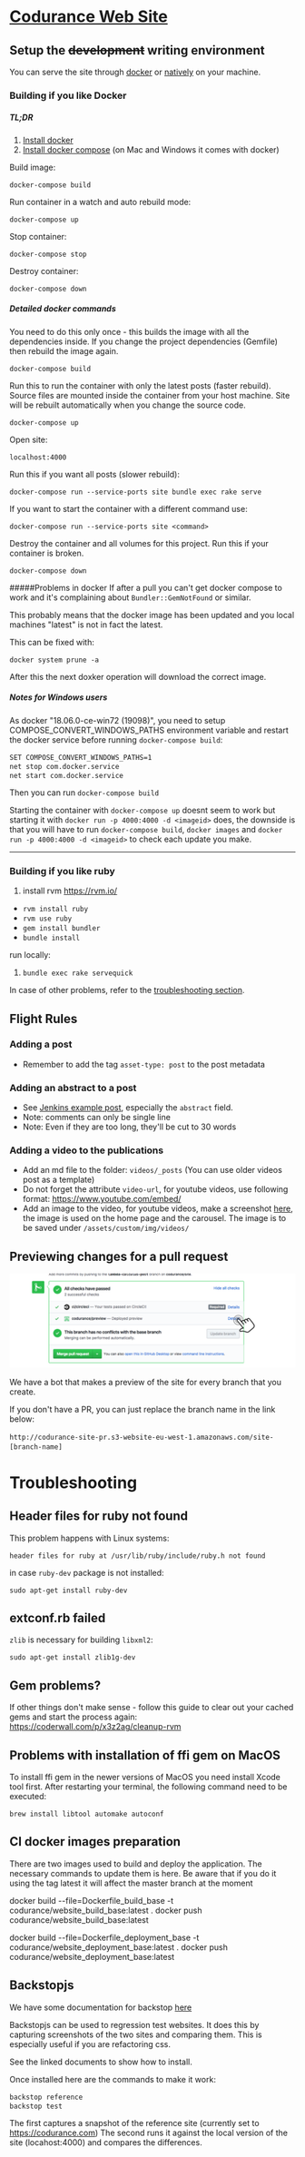 # [Codurance Web Site](https://codurance.com/)

## Setup the <del>development</del> writing environment 

You can serve the site through [docker](#installing-if-you-like-docker) or [natively](#installing-if-you-like-ruby) on your machine.

### Building if you like Docker

##### TL;DR
1. [Install docker](https://www.docker.com/community-edition)
1. [Install docker compose](https://docs.docker.com/compose/install/) (on Mac and Windows it comes with docker)

Build image:

    docker-compose build

Run container in a watch and auto rebuild mode:

    docker-compose up

Stop container:
    
    docker-compose stop

Destroy container:

    docker-compose down

##### Detailed docker commands

You need to do this only once - this builds the image with all the dependencies inside.
If you change the project dependencies (Gemfile) then rebuild the image again.
    
    docker-compose build

Run this to run the container with only the latest posts (faster rebuild).
Source files are mounted inside the container from your host machine.
Site will be rebuilt automatically when you change the source code.

    docker-compose up

Open site:

    localhost:4000
    
Run this if you want all posts (slower rebuild):

    docker-compose run --service-ports site bundle exec rake serve

If you want to start the container with a different command use:

    docker-compose run --service-ports site <command>

Destroy the container and all volumes for this project.
Run this if your container is broken.

    docker-compose down

#####Problems in docker
If after a pull you can't get docker compose to work and it's complaining about ```Bundler::GemNotFound``` or similar.

This probably means that the docker image has been updated and you local machines "latest" is not in fact the latest.

This can be fixed with:

```
docker system prune -a
```

After this the next doxker operation will download the correct image.

	
##### Notes for Windows users

As docker "18.06.0-ce-win72 (19098)", you need to setup COMPOSE_CONVERT_WINDOWS_PATHS environment variable and restart the docker service before running `docker-compose build`:

	SET COMPOSE_CONVERT_WINDOWS_PATHS=1
	net stop com.docker.service
	net start com.docker.service
	
Then you can run `docker-compose build`

Starting the container with `docker-compose up` doesnt seem to work but starting it with `docker run -p 4000:4000 -d <imageid>` does, the downside
is that you will have to run `docker-compose build`, `docker images` and `docker run -p 4000:4000 -d <imageid>` to check each update you make.
	
----

### Building if you like ruby

1. install rvm https://rvm.io/
- `rvm install ruby`
- `rvm use ruby`
- `gem install bundler`
- `bundle install`


run locally:

1. `bundle exec rake servequick`

In case of other problems, refer to the [troubleshooting section](#troubleshooting).


## Flight Rules

### Adding a post

  * Remember to add the tag `asset-type: post` to the post metadata

### Adding an abstract to a post

  * See [Jenkins example post](/site/blob/master/_posts/2014-10-03-guide-to-deploying-artifacts-with-jenkins.md), especially the ``abstract`` field.
  * Note: comments can only be single line
  * Note: Even if they are too long, they'll be cut to 30 words

### Adding a video to the publications

  * Add an md file to the folder: `videos/_posts` (You can use older videos post as a template)
  * Do not forget the attribute `video-url`, for youtube videos, use following format: https://www.youtube.com/embed/<video-id>
  * Add an image to the video, for youtube videos, make a screenshot [here](http://youtubescreenshot.com/), the image is used on the home page and the carousel. The image is to be saved under `/assets/custom/img/videos/`

## Previewing changes for a pull request

![illustration of how to go the site preview](docs/assets/how-to-go-to-site-preview.png)

We have a bot that makes a preview of the site for every branch that you create. 

If you don't have a PR, you can just replace the branch name in the link below:

`http://codurance-site-pr.s3-website-eu-west-1.amazonaws.com/site-[branch-name]`


# Troubleshooting

## Header files for ruby not found

This problem happens with Linux systems:

    header files for ruby at /usr/lib/ruby/include/ruby.h not found

in case `ruby-dev` package is not installed:

    sudo apt-get install ruby-dev

## extconf.rb failed

`zlib` is necessary for building `libxml2`:

    sudo apt-get install zlib1g-dev

## Gem problems?

If other things don't make sense - follow this guide to clear out your cached gems and start the process again: https://coderwall.com/p/x3z2ag/cleanup-rvm

## Problems with installation of ffi gem on MacOS

To install ffi gem in the newer versions of MacOS you need install Xcode tool first. After restarting your terminal, the following command need to be executed:

    brew install libtool automake autoconf

## CI docker images preparation
There are two images used to build and deploy the application. The necessary commands to update them is here. Be aware that if you do it using the tag latest it will affect the master branch at the moment


docker build --file=Dockerfile_build_base -t codurance/website_build_base:latest .
docker push codurance/website_build_base:latest 

docker build --file=Dockerfile_deployment_base -t codurance/website_deployment_base:latest .
docker push codurance/website_deployment_base:latest 

## Backstopjs

We have some documentation for backstop [here](tools/snapshots/README.md)

Backstopjs can be used to regression test websites. It does this by capturing screenshots of the two sites and comparing them.
This is especially useful if you are refactoring css. 

See the linked documents to show how to install.

Once installed here are the commands to make it work:

```
backstop reference
backstop test
```

The first captures a snapshot of the reference site (currently set to https://codurance.com)
The second runs it against the local version of the site (locahost:4000) and compares the differences.